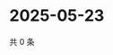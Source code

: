 # 2025-05-23

共 0 条

<!-- BEGIN ZHIHUVIDEO -->
<!-- 最后更新时间 Fri May 23 2025 05:10:42 GMT+0800 (China Standard Time) -->

<!-- END ZHIHUVIDEO -->
